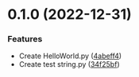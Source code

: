 # 0.1.0 (2022-12-31)


### Features

* Create HelloWorld.py ([4abeff4](https://github.com/DevOps-Team4-2022/DevOps_Oct2022_Team4_Week6/commit/4abeff4eacf84f4ec81a5868137ca6bc9574fa41))
* Create test string.py ([34f25bf](https://github.com/DevOps-Team4-2022/DevOps_Oct2022_Team4_Week6/commit/34f25bf7e45431b2276c3b9ad3e1391e8c0e2e16))



